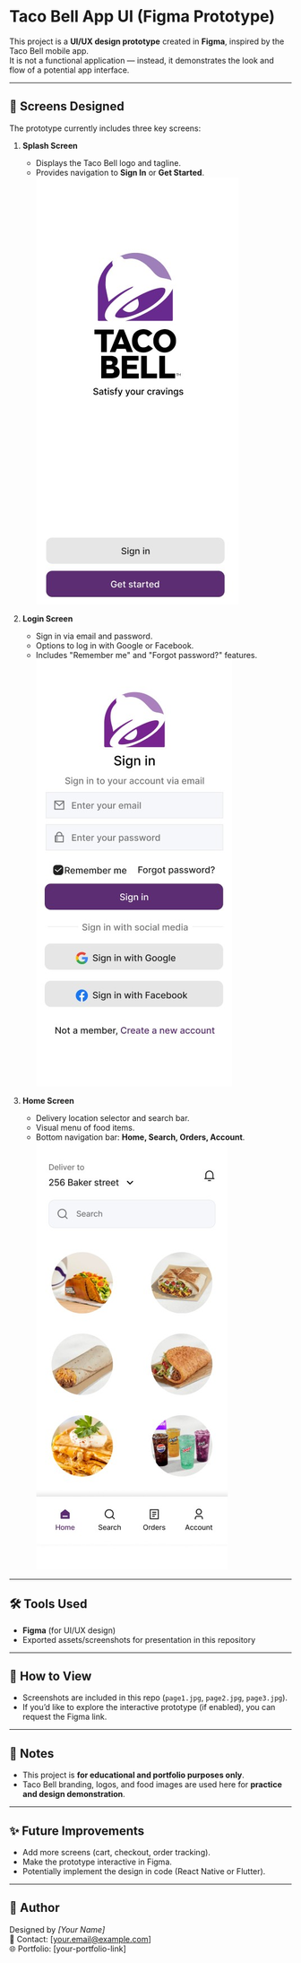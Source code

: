 # Taco Bell App UI (Figma Prototype)

This project is a **UI/UX design prototype** created in **Figma**, inspired by the Taco Bell mobile app.  
It is not a functional application — instead, it demonstrates the look and flow of a potential app interface.  

---

## 📱 Screens Designed
The prototype currently includes three key screens:

1. **Splash Screen**  
   - Displays the Taco Bell logo and tagline.  
   - Provides navigation to **Sign In** or **Get Started**.  
   ![Splash Screen](page1.jpg)

2. **Login Screen**  
   - Sign in via email and password.  
   - Options to log in with Google or Facebook.  
   - Includes "Remember me" and "Forgot password?" features.  
   ![Login Screen](page2.jpg)

3. **Home Screen**  
   - Delivery location selector and search bar.  
   - Visual menu of food items.  
   - Bottom navigation bar: **Home, Search, Orders, Account**.  
   ![Home Screen](page3.jpg)

---

## 🛠 Tools Used
- **Figma** (for UI/UX design)  
- Exported assets/screenshots for presentation in this repository  

---

## 🚀 How to View
- Screenshots are included in this repo (`page1.jpg`, `page2.jpg`, `page3.jpg`).  
- If you’d like to explore the interactive prototype (if enabled), you can request the Figma link.  

---

## 📌 Notes
- This project is **for educational and portfolio purposes only**.  
- Taco Bell branding, logos, and food images are used here for **practice and design demonstration**.  

---

## ✨ Future Improvements
- Add more screens (cart, checkout, order tracking).  
- Make the prototype interactive in Figma.  
- Potentially implement the design in code (React Native or Flutter).  

---

## 👤 Author
Designed by *[Your Name]*  
📧 Contact: [your.email@example.com]  
🌐 Portfolio: [your-portfolio-link]


